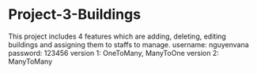 # Project-3-Buildings
This project includes 4 features which are adding, deleting, editing buildings and assigning them to staffs to manage.
username: nguyenvana
password: 123456
version 1: OneToMany, ManyToOne
version 2: ManyToMany
